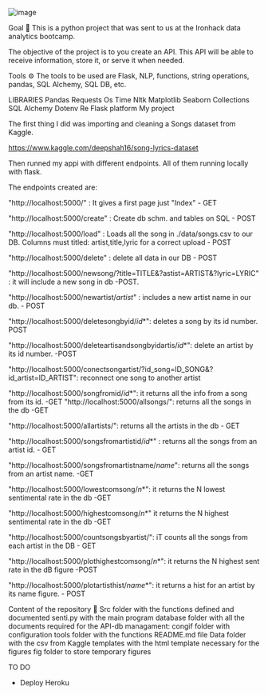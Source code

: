 ![image](https://user-images.githubusercontent.com/80259592/116899204-905b1880-ac37-11eb-8371-19e9bf078dba.png)



Goal 🏁
This is a python project that was sent to us at the Ironhack data analytics bootcamp.

The objective of the project is to you create an API. This API will be able to receive information, store it, or serve it when needed.

Tools ⚙️
The tools to be used are Flask, NLP, functions, string operations, pandas, SQL Alchemy, SQL DB, etc.

LIBRARIES
Pandas
Requests
Os
Time
Nltk
Matplotlib
Seaborn
Collections
SQL Alchemy
Dotenv
Re
Flask
platform
My project


The first thing I did was importing and cleaning a Songs dataset from Kaggle.

https://www.kaggle.com/deepshah16/song-lyrics-dataset

Then runned my appi with different endpoints. All of them running locally with flask.

The endpoints created are:

"http://localhost:5000/" : It gives a first page just "Index" - GET

"http://localhost:5000/create" : Create db schm. and tables on SQL - POST

"http://localhost:5000/load" : Loads all the song in ./data/songs.csv to our DB. Columns must titled: artist,title,lyric for a correct upload - POST

"http://localhost:5000/delete" : delete all data in our DB - POST

"http://localhost:5000/newsong/?title=TITLE&?astist=ARTIST&?lyric=LYRIC" : it will include a new song in db -POST.

"http://localhost:5000/newartist/*artist*" : includes a new artist name in our db. - POST
    
"http://localhost:5000/deletesongbyid/*id**": deletes a song by its id number. POST
    
"http://localhost:5000/deleteartisandsongbyidartis/*id**": delete an artist by its id number. -POST
    
"http://localhost:5000/conectsongartist/?id_song=ID_SONG&?id_artist=ID_ARTIST": reconnect one song to another artist
    
"http://localhost:5000/songfromid/*id**": it returns all the info from a song from its id. -GET
"http://localhost:5000/allsongs/": returns all the songs in the db -GET
    
"http://localhost:5000/allartists/": returns all the artists in the db - GET
    
"http://localhost:5000/songsfromartistid/*id**" : returns all the songs from an artist id. - GET
    
"http://localhost:5000/songsfromartistname/*name*": returns all the songs from an artist name. -GET
    
"http://localhost:5000/lowestcomsong/*n**": it returns the N lowest sentimental rate in the db -GET
    
"http://localhost:5000/highestcomsong/*n**" it returns the N highest sentimental rate in the db -GET

"http://localhost:5000/countsongsbyartist/": iT counts all the songs from each artist in the DB - GET
    
"http://localhost:5000/plothighestcomsong/*n**": it returns the N highest sent rate in the dB figure -POST
    
"http://localhost:5000/plotartisthist/*name**": it returns a hist for an artist by its name figure. - POST

Content of the repository 👀
Src folder with the functions defined and documented
senti.py with the main program
database folder with all the documents required for the API-db managament:
congif folder with configuration
tools folder with the functions
README.md file
Data folder with the csv from Kaggle
templates with the html template necessary for the figures
fig folder to store temporary figures

TO DO
- Deploy Heroku
